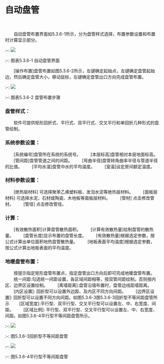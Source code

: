 # 自动盘管
<br/>


&emsp;&emsp;自动盘管布置界面如5.3.6-1所示，分为盘管样式选择，布置参数设置和布置时计算显示部分。
<br/>

:-: ![](images/188.png)


:-: 图表5.3.6-1 自动盘管界面


&emsp;&emsp;[操作布置]盘管布置如图5.3.6-2所示，左键确定起始点，左键确定盘管起始边，然后确定盘管大小，移动鼠标，左键确定盘管出口方向完成盘管布置。
<br/>

:-: ![](images/189.png)


:-: 图表5.3.6-2 盘管布置步骤
<br/>


### 盘管样式：
&emsp;&emsp;软件可提供矩形回折式、平行式、双平行式、交叉平行和单回折几种形式的盘管绘制。
### 系统参数设置：
&emsp;&emsp;[系统编号]盘管所在系统的系统号。
&emsp;&emsp;[本层标高]盘管相对本层地面标高。
&emsp;&emsp;[管间距]盘管管道之间的间距。
&emsp;&emsp;[弯曲半径]盘管转角曲率半径与管道半径的比值。
&emsp;&emsp;[平均水温]盘管中水的平均温度。
&emsp;&emsp;[室温]设定房间额定温度。
### 材料参数设置：
&emsp;&emsp;[绝热层材料] 可选择聚苯乙烯塑料板、发泡水泥等绝热层材料。
&emsp;&emsp;[面板层材料] 可选择水泥，石材或陶瓷、木地板等面板层材料。
&emsp;&emsp;[管材] 点击修改管材。
&emsp;&emsp;[管径] 点击修改管径。
### 计算：
&emsp;&emsp;[有效散热面积]计算盘管散热面积。
&emsp;&emsp;[计算有效散热量]绘制盘管的散热量。
&emsp;&emsp;[盘管长度]显示布置的盘管长度。
&emsp;&emsp;[有效散热量]根据选定参数，按公式计算出单位面积地热盘管散热量。
&emsp;&emsp;[地板表面平均温度]根据选定参数，按公式计算出地板表面的平均温度。
### 地暖盘管布置：
&emsp;&emsp;按提示指定矩形盘管布置点，指定盘管出口方向后即可完成地暖盘管布置。
&emsp;&emsp;统一间距:勾选统一间距设置，各区域间距相等，按双管间距绘制。否则按内区、边界区设置绘制。
&emsp;&emsp;[离墙距离]:盘管沿墙布置时，盘管边线距墙距离。
&emsp;&emsp;[内区设置]: 回折型可以设置外边距、及内区不同方向间距。
&emsp;&emsp;[边界区设置]: 回折型可以设置不同方向间距。如图5.3.6-3图5.3.6-3回折型不等间距盘管所示
&emsp;&emsp;[区域宽度]:平行型、双平行型、交叉平行型可以设置左、中、右宽度、间距。
&emsp;&emsp;[区域比例]: 平行型、双平行型、交叉平行型可以设置左、中、右宽度、间距。如图5.3.6-4平行型不等间距盘管所示。
<br/>

:-: ![](images/190.png)


:-: 图5.3.6-3回折型不等间距盘管
<br/>

:-: ![](images/191.png)


:-: 图5.3.6-4平行型不等间距盘管